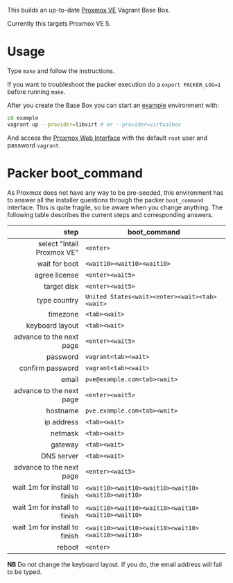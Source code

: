 This builds an up-to-date [Proxmox VE](https://www.proxmox.com/en/proxmox-ve) Vagrant Base Box.

Currently this targets Proxmox VE 5.

# Usage

Type `make` and follow the instructions.

If you want to troubleshoot the packer execution do a `export PACKER_LOG=1` before running `make`.

After you create the Base Box you can start an [example](example/) environment with:

```bash
cd example
vagrant up --provider=libvirt # or --provider=virtualbox
```

And access the [Proxmox Web Interface]([https://10.10.10.2:8006/) with the default `root` user and password `vagrant`.

# Packer boot_command

As Proxmox does not have any way to be pre-seeded, this environment has to answer all the
installer questions through the packer `boot_command` interface. This is quite fragile, so
be aware when you change anything. The following table describes the current steps and
corresponding answers.

| step                              | boot_command                                          |
|----------------------------------:|-------------------------------------------------------|
| select "Intall Proxmox VE"        | `<enter>`                                             |
| wait for boot                     | `<wait10><wait10><wait10>`                            |
| agree license                     | `<enter><wait5>`                                      |
| target disk                       | `<enter><wait5>`                                      |
| type country                      | `United States<wait><enter><wait><tab><wait>`         |
| timezone                          | `<tab><wait>`                                         |
| keyboard layout                   | `<tab><wait>`                                         |
| advance to the next page          | `<enter><wait5>`                                      |
| password                          | `vagrant<tab><wait>`                                  |
| confirm password                  | `vagrant<tab><wait>`                                  |
| email                             | `pve@example.com<tab><wait>`                          |
| advance to the next page          | `<enter><wait5>`                                      |
| hostname                          | `pve.example.com<tab><wait>`                          |
| ip address                        | `<tab><wait>`                                         |
| netmask                           | `<tab><wait>`                                         |
| gateway                           | `<tab><wait>`                                         |
| DNS server                        | `<tab><wait>`                                         |
| advance to the next page          | `<enter><wait5>`                                      |
| wait 1m for install to finish     | `<wait10><wait10><wait10><wait10><wait10><wait10>`    |
| wait 1m for install to finish     | `<wait10><wait10><wait10><wait10><wait10><wait10>`    |
| wait 1m for install to finish     | `<wait10><wait10><wait10><wait10><wait10><wait10>`    |
| reboot                            | `<enter>`                                             |

**NB** Do not change the keyboard layout. If you do, the email address will fail to be typed.
